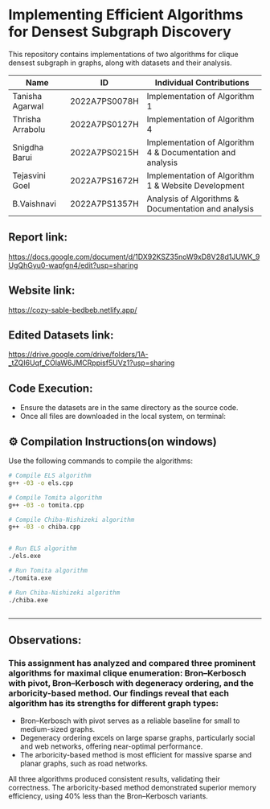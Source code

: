 # Implementing Efficient Algorithms for Densest Subgraph Discovery
This repository contains implementations of two algorithms for clique densest subgraph in graphs, along with datasets and their analysis.

| Name | ID | Individual Contributions |
|------|-------|-------|
| Tanisha Agarwal | 2022A7PS0078H | Implementation of Algorithm 1 |
| Thrisha Arrabolu | 2022A7PS0127H | Implementation of Algorithm 4 |
| Snigdha Barui | 2022A7PS0215H | Implementation of Algorithm 4 & Documentation and analysis |
| Tejasvini Goel | 2022A7PS1672H | Implementation of Algorithm 1 & Website Development |
| B.Vaishnavi | 2022A7PS1357H | Analysis of Algorithms & Documentation and analysis |

## Report link:
https://docs.google.com/document/d/1DX92KSZ35noW9xD8V28d1JUWK_9UgQhGyu0-wapfgn4/edit?usp=sharing

## Website link:
https://cozy-sable-bedbeb.netlify.app/

## Edited Datasets link:
https://drive.google.com/drive/folders/1A-_tZQI6Uqf_COlaW6JMCRppisf5UVz1?usp=sharing

## Code Execution:
- Ensure the datasets are in the same directory as the source code.
- Once all files are downloaded in the local system, on terminal:

## ⚙️ Compilation Instructions(on windows)

Use the following commands to compile the algorithms:

```bash
# Compile ELS algorithm
g++ -03 -o els.cpp 

# Compile Tomita algorithm
g++ -03 -o tomita.cpp 

# Compile Chiba-Nishizeki algorithm 
g++ -03 -o chiba.cpp


# Run ELS algorithm
./els.exe

# Run Tomita algorithm
./tomita.exe

# Run Chiba-Nishizeki algorithm 
./chiba.exe
 
```
---
## Observations:
### This assignment has analyzed and compared three prominent algorithms for maximal clique enumeration: Bron–Kerbosch with pivot, Bron–Kerbosch with degeneracy ordering, and the arboricity-based method. Our findings reveal that each algorithm has its strengths for different graph types:

- Bron–Kerbosch with pivot serves as a reliable baseline for small to medium-sized graphs.
- Degeneracy ordering excels on large sparse graphs, particularly social and web networks, offering near-optimal performance.
- The arboricity-based method is most efficient for massive sparse and planar graphs, such as road networks.

All three algorithms produced consistent results, validating their correctness. The arboricity-based method demonstrated superior memory efficiency, using 40% less than the Bron–Kerbosch variants.


  
  
 

